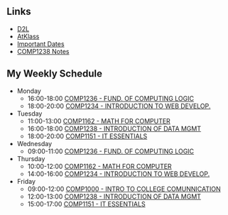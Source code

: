## Links
- [D2L](https://learn.georgebrown.ca)
- [AtKlass](https://app.atklass.com)
- [Important Dates](https://www.georgebrown.ca/current-students/important-dates?term=27246&category=131)
- [COMP1238 Notes](comp1238.md)
## My Weekly Schedule
- Monday
  - 16:00-18:00  [COMP1236 - FUND. OF COMPUTING LOGIC](https://learn.georgebrown.ca/d2l/home/416378)
  - 18:00-20:00  [COMP1234 - INTRODUCTION TO WEB DEVELOP.](https://learn.georgebrown.ca/d2l/home/416188)
- Tuesday
  - 11:00-13:00  [COMP1162 - MATH FOR COMPUTER](https://learn.georgebrown.ca/d2l/home/405827)
  - 16:00-18:00  [COMP1238 - INTRODUCTION OF DATA MGMT](https://learn.georgebrown.ca/d2l/home/412494)
  - 18:00-20:00  [COMP1151 - IT ESSENTIALS](https://learn.georgebrown.ca/d2l/home/408352)
- Wednesday
  - 09:00-11:00  [COMP1236 - FUND. OF COMPUTING LOGIC](https://learn.georgebrown.ca/d2l/home/416378)
- Thursday
  - 10:00-12:00  [COMP1162 - MATH FOR COMPUTER](https://learn.georgebrown.ca/d2l/home/405827)
  - 14:00-16:00  [COMP1234 - INTRODUCTION TO WEB DEVELOP.](https://learn.georgebrown.ca/d2l/home/416188)
- Friday
  - 09:00-12:00  [COMP1000 - INTRO TO COLLEGE COMUNNICATION](https://learn.georgebrown.ca/d2l/home/397499)
  - 12:00-13:00  [COMP1238 - INTRODUCTION OF DATA MGMT](https://learn.georgebrown.ca/d2l/home/412494)
  - 15:00-17:00  [COMP1151 - IT ESSENTIALS](https://learn.georgebrown.ca/d2l/home/408352)
